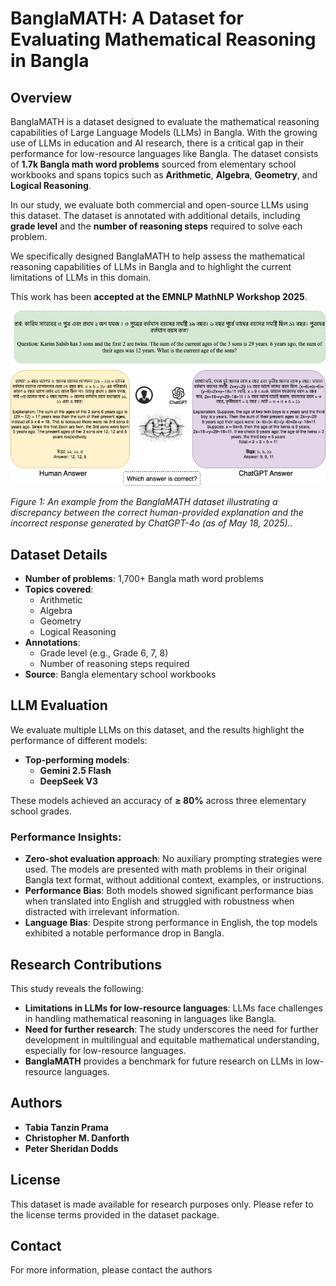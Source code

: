 # BanglaMATH: A Dataset for Evaluating Mathematical Reasoning in Bangla

## Overview

BanglaMATH is a dataset designed to evaluate the mathematical reasoning capabilities of Large Language Models (LLMs) in Bangla. With the growing use of LLMs in education and AI research, there is a critical gap in their performance for low-resource languages like Bangla. The dataset consists of **1.7k Bangla math word problems** sourced from elementary school workbooks and spans topics such as **Arithmetic**, **Algebra**, **Geometry**, and **Logical Reasoning**.

In our study, we evaluate both commercial and open-source LLMs using this dataset. The dataset is annotated with additional details, including **grade level** and the **number of reasoning steps** required to solve each problem.

We specifically designed BanglaMATH to help assess the mathematical reasoning capabilities of LLMs in Bangla and to highlight the current limitations of LLMs in this domain.

This work has been **accepted at the EMNLP MathNLP Workshop 2025**.

![Workflow_BMATH](Workflow_BMATH.drawio%20(1).png)

_Figure 1: An example from the BanglaMATH dataset illustrating a discrepancy between the correct human-provided
explanation and the incorrect response generated by ChatGPT-4o (as of May 18, 2025).._


## Dataset Details

- **Number of problems**: 1,700+ Bangla math word problems
- **Topics covered**:
  - Arithmetic
  - Algebra
  - Geometry
  - Logical Reasoning
- **Annotations**:
  - Grade level (e.g., Grade 6, 7, 8)
  - Number of reasoning steps required
- **Source**: Bangla elementary school workbooks

## LLM Evaluation

We evaluate multiple LLMs on this dataset, and the results highlight the performance of different models:

- **Top-performing models**:
  - **Gemini 2.5 Flash**
  - **DeepSeek V3**

These models achieved an accuracy of **≥ 80%** across three elementary school grades.

### Performance Insights:
- **Zero-shot evaluation approach**: No auxiliary prompting strategies were used. The models are presented with math problems in their original Bangla text format, without additional context, examples, or instructions.
- **Performance Bias**: Both models showed significant performance bias when translated into English and struggled with robustness when distracted with irrelevant information.
- **Language Bias**: Despite strong performance in English, the top models exhibited a notable performance drop in Bangla.

## Research Contributions

This study reveals the following:

- **Limitations in LLMs for low-resource languages**: LLMs face challenges in handling mathematical reasoning in languages like Bangla.
- **Need for further research**: The study underscores the need for further development in multilingual and equitable mathematical understanding, especially for low-resource languages.
- **BanglaMATH** provides a benchmark for future research on LLMs in low-resource languages.

## Authors

- **Tabia Tanzin Prama**  
- **Christopher M. Danforth**  
- **Peter Sheridan Dodds**



## License

This dataset is made available for research purposes only. Please refer to the license terms provided in the dataset package.

## Contact

For more information, please contact the authors
